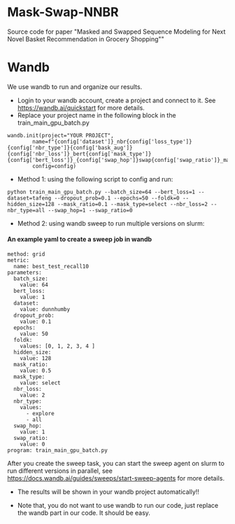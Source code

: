 # Mask-Swap-NNBR
Source code for paper "Masked and Swapped Sequence Modeling for Next Novel Basket Recommendation in Grocery Shopping""

# Wandb

We use wandb to run and organize our results.

- Login to your wandb account, create a project and connect to it. See https://wandb.ai/quickstart for more details.
- Replace your project name in the following block in the train_main_gpu_batch.py
```
wandb.init(project="YOUR PROJECT", 
        name=f"{config['dataset']}_nbr{config['loss_type']}{config['nbr_type']}{config['bask_aug']}{config['nbr_loss']}_bert{config['mask_type']}{config['bert_loss']}_{config['swap_hop']}swap{config['swap_ratio']}_mask{config['mask_ratio']}_cat{config['cat_info']}_{config['foldk']}",
        config=config)
```
- Method 1: using the following script to config and run:
```
python train_main_gpu_batch.py --batch_size=64 --bert_loss=1 --dataset=tafeng --dropout_prob=0.1 --epochs=50 --foldk=0 --hidden_size=128 --mask_ratio=0.1 --mask_type=select --nbr_loss=2 --nbr_type=all --swap_hop=1 --swap_ratio=0
```
- Method 2: using wandb sweep to run multiple versions on slurm:

#### An example yaml to create a sweep job in wandb

```
method: grid
metric:
  name: best_test_recall10
parameters:
  batch_size:
    value: 64
  bert_loss:
    value: 1
  dataset:
    value: dunnhumby
  dropout_prob:
    value: 0.1
  epochs:
    value: 50
  foldk:
    values: [0, 1, 2, 3, 4 ]
  hidden_size:
    value: 128
  mask_ratio:
    value: 0.5
  mask_type:
    value: select
  nbr_loss:
    value: 2
  nbr_type:
    values:
      - explore
      - all
  swap_hop:
    value: 1
  swap_ratio:
    value: 0
program: train_main_gpu_batch.py
```
After you create the sweep task, you can start the sweep agent on slurm to run different versions in parallel, see https://docs.wandb.ai/guides/sweeps/start-sweep-agents for more details.

- The results will be shown in your wandb project automatically!! 

- Note that, you do not want to use wandb to run our code, just replace the wandb part in our code. It should be easy.
  






